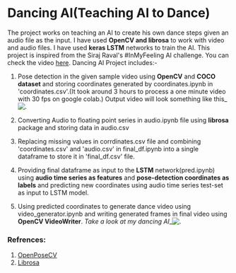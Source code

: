 # Dancing AI(Teaching AI to Dance)
The project works on teaching an AI to create his own dance steps given an audio file as the input. I have used **OpenCV and librosa** to work with video and audio files. I have used **keras LSTM** networks to train the AI.
 This project is inspired from the Siraj Raval's #InMyFeeling AI challenge. You can check the video [here](https://www.youtube.com/watch?v=prswDGGmYaE&feature=youtu.be).
Dancing AI Project includes:-
 1. Pose detection in the given sample video using **OpenCV** and **COCO dataset** and storing coordinates generated by coordinates.ipynb in 'coordinates.csv'.(It took around 3 hours to process a one minute video with 30 fps on google colab.) Output video will look something like this_![.](https://github.com/keshavoct98/Dancing-AI/blob/master/output.gif)
 
 2. Converting Audio to floating point series in audio.ipynb file using **librosa** package and storing data in audio.csv
 
 3. Replacing missing values in corrdinates.csv file and combining 'coordinates.csv' and 'audio.csv' in final_df.ipynb into a single dataframe to store it in 'final_df.csv' file.
 
 4. Providing final dataframe as input to the **LSTM** network(pred.ipynb) using **audio time series as features** and **pose-detection coordinates as labels** and predicting new coordinates using audio time series test-set as input to LSTM model.
 
 5. Using predicted coordinates to generate dance video using video_generator.ipynb and writing generated frames in final video using **OpenCV VideoWriter**. *Take a look at my dancing AI*_![.](https://github.com/keshavoct98/Dancing-AI/blob/master/final.gif)
 
 ### Refrences:
 1. [OpenPoseCV](https://www.learnopencv.com/deep-learning-based-human-pose-estimation-using-opencv-cpp-python/)
 2. [Librosa](https://librosa.github.io/librosa/index.html)

